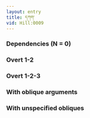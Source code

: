 ```yaml
---
layout: entry
title: དཀག་
vid: Hill:0009
---
```

### Dependencies (N = 0)


### Overt 1-2


### Overt 1-2-3


### With oblique arguments


### With unspecified obliques

